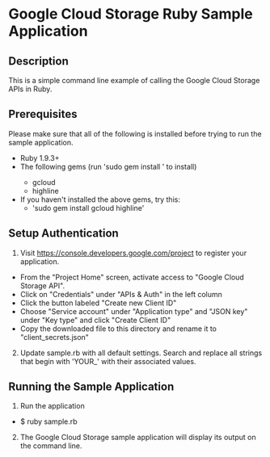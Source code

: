 # Google Cloud Storage Ruby Sample Application

## Description
This is a simple command line example of calling the Google Cloud Storage
APIs in Ruby.

## Prerequisites
Please make sure that all of the following is installed before trying to run
the sample application.

- Ruby 1.9.3+
- The following gems (run 'sudo gem install <gem name>' to install)
  * gcloud
  * highline
- If you haven't installed the above gems, try this:
  * 'sudo gem install gcloud highline'

## Setup Authentication
1) Visit https://console.developers.google.com/project to register your application.
- From the "Project Home" screen, activate access to "Google Cloud Storage
API".
- Click on "Credentials" under "APIs & Auth" in the left column
- Click the button labeled "Create new Client ID"
- Choose "Service account" under "Application type" and "JSON key" under "Key type" and click "Create Client ID"
- Copy the downloaded file to this directory and rename it to "client_secrets.json"

2) Update sample.rb with all default settings. Search and replace all strings
that begin with 'YOUR_' with their associated values.

## Running the Sample Application
1. Run the application
  * $ ruby sample.rb
2. The Google Cloud Storage sample application will display its output on the
command line.
